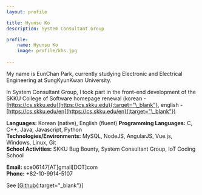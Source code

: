 ```yaml
---
layout: profile

title: Hyunsu Ko
description: System Consultant Group

profile:
    name: Hyunsu Ko 
    image: profile/khs.jpg
    
---
```


My name is EunChan Park, currently studying Electronic and Electrical Engineering at SungKyunKwan University.

In System Consultant Group, I took part in the front-end development of the SKKU College of Software homepage renewal (korean - [https://cs.skku.edu](https://cs.skku.edu){:target="\_blank"}, english - [https://cs.skku.edu/en](https://cs.skku.edu/en){:target="\_blank"})

<strong>Languages:</strong> Korean (native), English (fluent)
<strong>Programming Languages:</strong> C, C++, Java, Javascript, Python  
<strong>Technologies/Environments:</strong> MySQL, NodeJS, AngularJS, Vue.js, Windows, Linux, Git  
<strong>School Activities:</strong> SKKU Bug Bounty, System Consultant Group, IoT Coding School

<strong>Email:</strong> sce06147[AT]gmail[DOT]com  
<strong>Phone:</strong> +82-10-9914-5107

See [[Github](https://github.com/KoHyunsu){:target="\_blank"}]